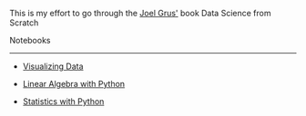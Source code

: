 This is my effort to go through the [Joel Grus'](http://joelgrus.com/) book Data Science from Scratch



Notebooks
_____________

* [Visualizing Data](http://nbviewer.ipython.org/urls/raw.github.com/jgerardsimcock/ds_from_scratch/master/notebooks/Visualizing%20Data.ipynb)

* [Linear Algebra with Python](http://nbviewer.ipython.org/urls/raw.github.com/jgerardsimcock/ds_from_scratch/master/notebooks/Linear%20Algebra.ipynb)

* [Statistics with Python](http://nbviewer.ipython.org/urls/raw.github.com/jgerardsimcock/ds_from_scratch/master/notebooks/Statistics.ipynb)